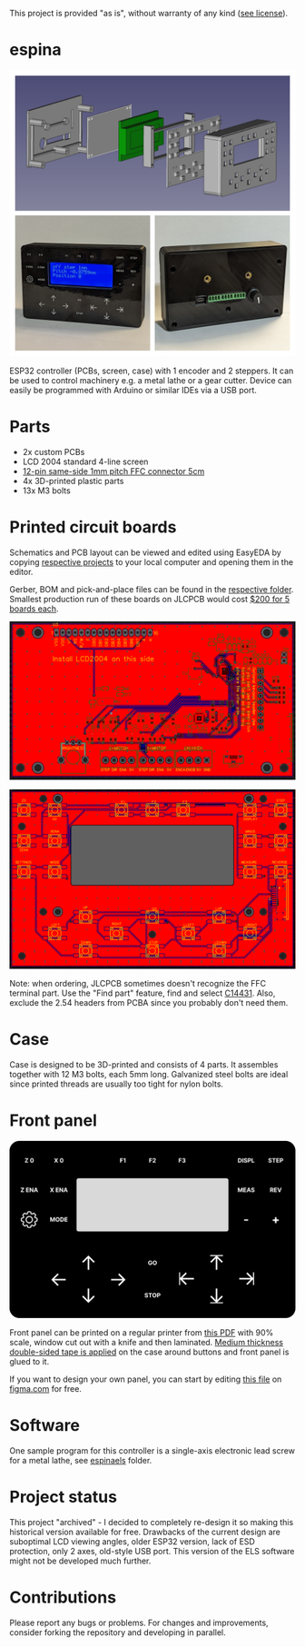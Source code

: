 This project is provided "as is", without warranty of any kind ([see license](LICENSE)).

# espina

![Collage](images/espina-explosion-collage.jpg)

ESP32 controller (PCBs, screen, case) with 1 encoder and 2 steppers. It can be used to control machinery e.g. a metal lathe or a gear cutter. Device can easily be programmed with Arduino or similar IDEs via a USB port.

# Parts

- 2x custom PCBs
- LCD 2004 standard 4-line screen
- [12-pin same-side 1mm pitch FFC connector 5cm](https://www.lcsc.com/product-detail/_JUSHUO-_C2857580.html)
- 4x 3D-printed plastic parts
- 13x M3 bolts

# Printed circuit boards

Schematics and PCB layout can be viewed and edited using EasyEDA by copying [respective projects](https://github.com/kachurovskiy/espina/tree/main/easyeda) to your local computer and opening them in the editor.

Gerber, BOM and pick-and-place files can be found in the [respective folder](https://github.com/kachurovskiy/espina/tree/main/gerber). Smallest production run of these boards on JLCPCB would cost [$200 for 5 boards each](https://user-images.githubusercontent.com/517919/224640478-c27c72a2-1f7f-4686-9f80-fe1553a87b9b.png).

![PCB](images/espina-pcb.png)

![PCB keys](images/espina-pcb-keys.png)

Note: when ordering, JLCPCB sometimes doesn't recognize the FFC terminal part. Use the "Find part" feature, find and select [C14431](https://www.lcsc.com/product-detail/FFC-FPC-Connectors_JUSHUO-AFA07-S12FCC-00_C14431.html). Also, exclude the 2.54 headers from PCBA since you probably don't need them.

# Case

Case is designed to be 3D-printed and consists of 4 parts. It assembles together with 12 M3 bolts, each 5mm long. Galvanized steel bolts are ideal since printed threads are usually too tight for nylon bolts.

# Front panel

![Panel Figma](images/espina-bw-panel.png)

Front panel can be printed on a regular printer from [this PDF](images/espina-bw-panel.pdf) with 90% scale, window cut out with a knife and then laminated. [Medium thickness double-sided tape is applied](https://i.imgur.com/JJHeC12.jpg) on the case around buttons and front panel is glued to it.

If you want to design your own panel, you can start by editing [this file](images/espina-bw-panel.fig) on [figma.com](https://www.figma.com/) for free.

# Software

One sample program for this controller is a single-axis electronic lead screw for a metal lathe, see [espinaels](https://github.com/kachurovskiy/espina/tree/main/espinaels) folder.

# Project status

This project "archived" - I decided to completely re-design it so making this historical version available for free. Drawbacks of the current design are suboptimal LCD viewing angles, older ESP32 version, lack of ESD protection, only 2 axes, old-style USB port. This version of the ELS software might not be developed much further.

# Contributions

Please report any bugs or problems. For changes and improvements, consider forking the repository and developing in parallel.
